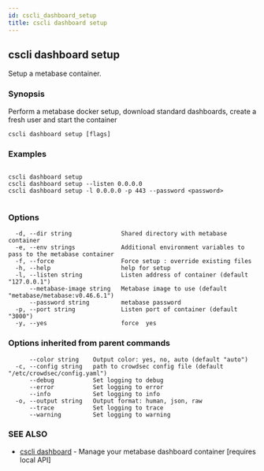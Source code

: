 ```yaml
---
id: cscli_dashboard_setup
title: cscli dashboard setup
---
```

## cscli dashboard setup

Setup a metabase container.

### Synopsis

Perform a metabase docker setup, download standard dashboards, create a fresh user and start the container

```
cscli dashboard setup [flags]
```

### Examples

```

cscli dashboard setup
cscli dashboard setup --listen 0.0.0.0
cscli dashboard setup -l 0.0.0.0 -p 443 --password <password>
 
```

### Options

```
  -d, --dir string              Shared directory with metabase container
  -e, --env strings             Additional environment variables to pass to the metabase container
  -f, --force                   Force setup : override existing files
  -h, --help                    help for setup
  -l, --listen string           Listen address of container (default "127.0.0.1")
      --metabase-image string   Metabase image to use (default "metabase/metabase:v0.46.6.1")
      --password string         metabase password
  -p, --port string             Listen port of container (default "3000")
  -y, --yes                     force  yes
```

### Options inherited from parent commands

```
      --color string    Output color: yes, no, auto (default "auto")
  -c, --config string   path to crowdsec config file (default "/etc/crowdsec/config.yaml")
      --debug           Set logging to debug
      --error           Set logging to error
      --info            Set logging to info
  -o, --output string   Output format: human, json, raw
      --trace           Set logging to trace
      --warning         Set logging to warning
```

### SEE ALSO

* [cscli dashboard](/cscli/cscli_dashboard.md)	 - Manage your metabase dashboard container [requires local API]

